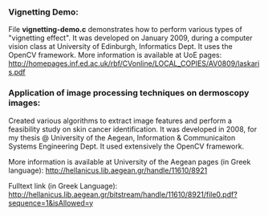
### Vignetting Demo:

File **vignetting-demo.c** demonstrates how to perform various types of "vignetting effect".
It was developed on January 2009, during a computer vision class at University of Edinburgh, Informatics Dept. It uses the OpenCV framework.
More information is available at UoE pages: 
http://homepages.inf.ed.ac.uk/rbf/CVonline/LOCAL_COPIES/AV0809/laskaris.pdf



### Application of image processing techniques on dermoscopy images:

Created various algorithms to extract image features and perform a feasibility study on skin cancer identification.
It was developed in 2008, for my thesis @ University of the Aegean, Information & Communicaiton Systems Engineering Dept. 
It used extensively the OpenCV framework.

More information is available at University of the Aegean pages (in Greek language):
http://hellanicus.lib.aegean.gr/handle/11610/8921

Fulltext link (in Greek Language):
http://hellanicus.lib.aegean.gr/bitstream/handle/11610/8921/file0.pdf?sequence=1&isAllowed=y

